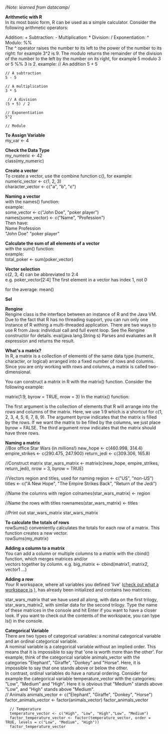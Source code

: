 /*Note: learned from datacamp*/   

**Arithmetic with R**   
In its most basic form, R can be used as a simple calculator. Consider the following arithmetic operators:

Addition: +
Subtraction: -
Multiplication: *
Division: /
Exponentiation: ^
Modulo: %%  
The ^ operator raises the number to its left to the power of the number to its right: for example 3^2 is 9.
The modulo returns the remainder of the division of the number to the left by the number on its right, for example 5 modulo 3 or 5 %% 3 is 2.
example:
    // An addition
    5 + 5 
    
    // A subtraction
    5 - 5 
    
    // A multiplication
    3 * 5
    
     // A division
    (5 + 5) / 2 
    
    // Exponentiation
    5^2
    
    // Modulo
    
**To Assign Variable**  
my_var <- 4   

**Check the Data Type**  
my_numeric <- 42  
class(my_numeric)

**Create a vector**  
To create a vector, use the combine function c(), for example:  
numeric_vector <- c(1, 2, 3)  
character_vector <- c("a", "b", "c")

**Naming a vector**  
with the names() function:  
example:  
some_vector <- c("John Doe", "poker player")  
names(some_vector) <- c("Name", "Profession")  
Then have:  
    Name    Profession  
 "John Doe" "poker player"

**Calculate the sum of all elements of a vector**  
with the sum() function:  
example:  
total_poker <- sum(poker_vector)  

**Vector selection**  
c(2, 3, 4) can be abbreviated to 2:4  
e.g. poker_vector[2:4]
The first element in a vector has index 1, not 0  

for the average: mean()

**Sel**

**Rengine**  
Rengine class is the interface between an instance of R and the Java VM. Due to the fact that R has no threading support, you can run only one instance of R withing a multi-threaded application. There are two ways to use R from Java: individual call and full event loop. See the Rengine constructor for details.
eval(java.lang.String s)  Parses and evaluates an R expression and returns the result.

**What's a matrix?**  
In R, a matrix is a collection of elements of the same data type (numeric, character, or logical) arranged into a fixed number of rows and columns. Since you are only working with rows and columns, a matrix is called two-dimensional.

You can construct a matrix in R with the matrix() function. Consider the following example:

matrix(1:9, byrow = TRUE, nrow = 3)
In the matrix() function:

The first argument is the collection of elements that R will arrange into the rows and columns of the matrix. Here, we use 1:9 which is a shortcut for c(1, 2, 3, 4, 5, 6, 7, 8, 9).
The argument byrow indicates that the matrix is filled by the rows. If we want the matrix to be filled by the columns, we just place byrow = FALSE.
The third argument nrow indicates that the matrix should have three rows.

**Naming a matrix**  
//Box office Star Wars (in millions!)
new_hope <- c(460.998, 314.4)
empire_strikes <- c(290.475, 247.900)
return_jedi <- c(309.306, 165.8)

//Construct matrix
star_wars_matrix <- matrix(c(new_hope, empire_strikes, return_jedi), nrow = 3, byrow = TRUE)

//Vectors region and titles, used for naming
region <- c("US", "non-US")
titles <- c("A New Hope", "The Empire Strikes Back", "Return of the Jedi")

//Name the columns with region
colnames(star_wars_matrix) <- region

//Name the rows with titles
rownames(star_wars_matrix) <- titles

//Print out star_wars_matrix
star_wars_matrix

**To calculate the totals of rows**  
rowSums() conveniently calculates the totals for each row of a matrix. This function creates a new vector.  
rowSums(my_matrix)  

**Adding a column to a matrix**  
You can add a column or multiple columns to a matrix with the cbind() function, which merges matrices and/or  
vectors together by column. e.g.
big_matrix <- cbind(matrix1, matrix2, vector1 ...)

**Adding a row**  
Your R workspace, where all variables you defined 'live' ([check out what a workspace is](http://www.statmethods.net/interface/workspace.html) ), has already been initialized and contains two matrices:

star_wars_matrix that we have used all along, with data on the first trilogy,
star_wars_matrix2, with similar data for the second trilogy.
Type the name of these matrices in the console and hit Enter if you want to have a closer look. If you want to check out the contents of the workspace, you can type ls() in the console.

**Categorical Variable**  
There are two types of categorical variables: a nominal categorical variable and an ordinal categorical variable.  
A nominal variable is a categorical variable without an implied order. This means that it is impossible to say that 'one is worth more than the other'. For example, think of the categorical variable animals_vector with the categories "Elephant", "Giraffe", "Donkey" and "Horse". Here, it is impossible to say that one stands above or below the other.  
In contrast, ordinal variables do have a natural ordering. Consider for example the categorical variable temperature_vector with the categories: "Low", "Medium" and "High". Here it is obvious that "Medium" stands above "Low", and "High" stands above "Medium".  
      // Animals
      animals_vector <- c("Elephant", "Giraffe", "Donkey", "Horse")
      factor_animals_vector <- factor(animals_vector)
      factor_animals_vector

      // Temperature
      temperature_vector <- c("High", "Low", "High","Low", "Medium")
      factor_temperature_vector <- factor(temperature_vector, order = TRUE, levels = c("Low", "Medium", "High"))
      factor_temperature_vector
